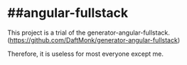 ##angular-fullstack
=================
This project is a trial of the generator-angular-fullstack.  
(https://github.com/DaftMonk/generator-angular-fullstack)

Therefore, it is useless for most everyone except me.
